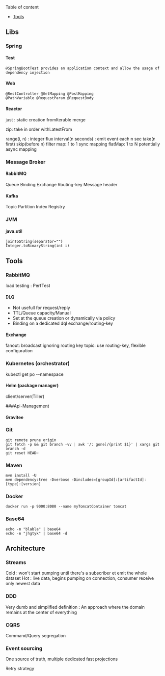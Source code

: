 
Table of content

- [Tools](#Tools)

## Libs

### Spring

#### Test

```
@SpringBootTest provides an application context and allow the usage of dependency injection
```

#### Web

```
@RestController @GetMapping @PostMapping
@PathVariable @RequestParam @RequestBody
```

#### Reactor

just : static creation
fromIterable
merge 

zip: take in order 
withLatestFrom

range(i, n) : integer flux
interval(n seconds) : emit event each n sec
take(n first)
skip(before n)
filter
map: 1 to 1 sync mapping
flatMap: 1 to N potentially async mapping


### Message Broker
#### RabbitMQ

Queue
Binding
Exchange
Routing-key
Message header

#### Kafka

Topic
Partition
Index
Registry

### JVM

#### java.util

```
joinToString(separator="")
Integer.toBinaryString(int i)
```


## Tools

### RabbitMQ

load testing : PerfTest

#### DLQ
* Not usefull for request/reply
* TTL/Queue capacity/Manual
* Set at the queue creation or dynamically via policy
* Binding on a dedicated dql exchange/routing-key

#### Exchange
fanout: broadcast ignoring routing key
topic: use routing-key, flexible configuration  

### Kubernetes (orchestrator)

kubectl get po --namespace <nmsp>

#### Helm (package manager)

client/server(Tiller)

###Api-Management 
 
#### Gravitee

### Git

```
git remote prune origin
git fetch -p && git branch -vv | awk '/: gone]/{print $1}' | xargs git branch -d
git reset HEAD~
```
 
### Maven

```
mvn install -U
mvn dependency:tree -Dverbose -Dincludes=[groupId]:[artifactId]:[type]:[version]
```

### Docker

```
docker run -p 9000:8080 --name myTomcatContainer tomcat 
```

### Base64

```
echo -n "blabla" | base64
echo -n "jhgtyk" | base64 -d
```

## Architecture

### Streams

Cold : won't start pumping until there's a subscriber et emit the whole dataset
Hot : live data, begins pumping on connection, consumer receive only newest data

### DDD

Very dumb and simplified definition : An approach where the domain remains at the center of everything

### CQRS

Command/Query segregation

### Event sourcing

One source of truth, multiple dedicated fast projections

Retry strategy

